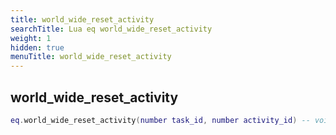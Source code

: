 ```yaml
---
title: world_wide_reset_activity
searchTitle: Lua eq world_wide_reset_activity
weight: 1
hidden: true
menuTitle: world_wide_reset_activity
---
```

## world_wide_reset_activity
```lua
eq.world_wide_reset_activity(number task_id, number activity_id) -- void
```